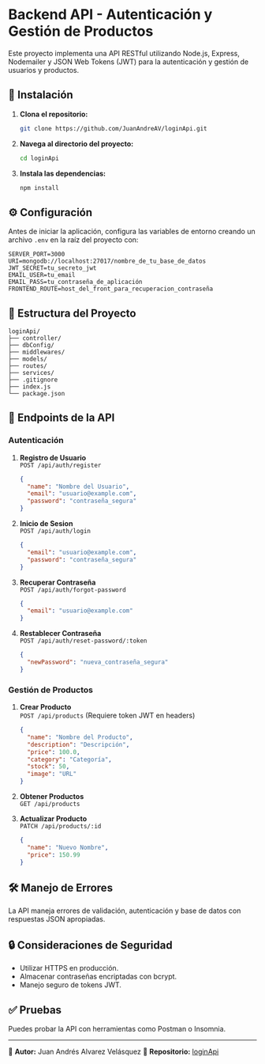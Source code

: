 # Backend API - Autenticación y Gestión de Productos

Este proyecto implementa una API RESTful utilizando Node.js, Express, Nodemailer y JSON Web Tokens (JWT) para la autenticación y gestión de usuarios y productos.

## 📌 Instalación

1. **Clona el repositorio:**
   ```bash
   git clone https://github.com/JuanAndreAV/loginApi.git
   ```

2. **Navega al directorio del proyecto:**
   ```bash
   cd loginApi
   ```

3. **Instala las dependencias:**
   ```bash
   npm install
   ```

## ⚙️ Configuración

Antes de iniciar la aplicación, configura las variables de entorno creando un archivo `.env` en la raíz del proyecto con:

```
SERVER_PORT=3000
URI=mongodb://localhost:27017/nombre_de_tu_base_de_datos
JWT_SECRET=tu_secreto_jwt
EMAIL_USER=tu_email
EMAIL_PASS=tu_contraseña_de_aplicación
FRONTEND_ROUTE=host_del_front_para_recuperacion_contraseña
```

## 📂 Estructura del Proyecto

```
loginApi/
├── controller/
├── dbConfig/
├── middlewares/
├── models/
├── routes/
├── services/
├── .gitignore
├── index.js
└── package.json
```

## 🚀 Endpoints de la API

### Autenticación

1. **Registro de Usuario**  
   `POST /api/auth/register`
   ```json
   {
     "name": "Nombre del Usuario",
     "email": "usuario@example.com",
     "password": "contraseña_segura"
   }
   ```

2. **Inicio de Sesion**  
   `POST /api/auth/login`
   ```json
   {
     "email": "usuario@example.com",
     "password": "contraseña_segura"
   }
   ```

3. **Recuperar Contraseña**  
   `POST /api/auth/forgot-password`
   ```json
   {
     "email": "usuario@example.com"
   }
   ```

4. **Restablecer Contraseña**  
   `POST /api/auth/reset-password/:token`
   ```json
   {
     "newPassword": "nueva_contraseña_segura"
   }
   ```

### Gestión de Productos

1. **Crear Producto**  
   `POST /api/products` (Requiere token JWT en headers)
   ```json
   {
     "name": "Nombre del Producto",
     "description": "Descripción",
     "price": 100.0,
     "category": "Categoría",
     "stock": 50,
     "image": "URL"
   }
   ```

2. **Obtener Productos**  
   `GET /api/products`

3. **Actualizar Producto**  
   `PATCH /api/products/:id`
   ```json
   {
     "name": "Nuevo Nombre",
     "price": 150.99
   }
   ```

## 🛠️ Manejo de Errores
La API maneja errores de validación, autenticación y base de datos con respuestas JSON apropiadas.

## 🔒 Consideraciones de Seguridad
- Utilizar HTTPS en producción.
- Almacenar contraseñas encriptadas con bcrypt.
- Manejo seguro de tokens JWT.

## ✅ Pruebas
Puedes probar la API con herramientas como Postman o Insomnia.

---

📌 **Autor:** Juan Andrés Alvarez Velásquez 
📌 **Repositorio:** [loginApi](https://github.com/JuanAndreAV/loginApi)

